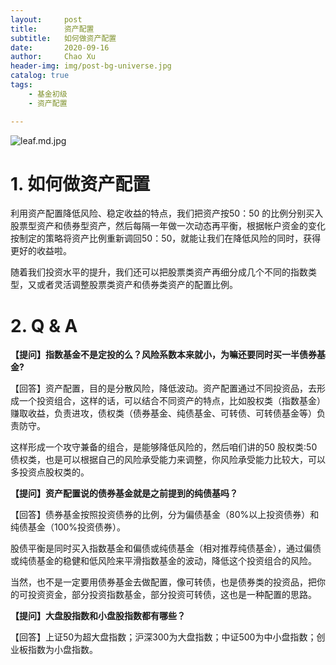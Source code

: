 ```yaml
---
layout:     post
title:      资产配置
subtitle:   如何做资产配置
date:       2020-09-16
author:     Chao Xu
header-img: img/post-bg-universe.jpg
catalog: true
tags:
    - 基金初级
    - 资产配置

---
```

![leaf.md.jpg](https://imghost.cx0512.com/images/2020/09/18/leaf.md.jpg)

# 1. 如何做资产配置

利用资产配置降低风险、稳定收益的特点，我们把资产按50：50 的比例分别买入股票型资产和债券型资产，然后每隔一年做一次动态再平衡，根据帐户资金的变化按制定的策略将资产比例重新调回50：50，就能让我们在降低风险的同时，获得更好的收益啦。

随着我们投资水平的提升，我们还可以把股票类资产再细分成几个不同的指数类型，又或者灵活调整股票类资产和债券类资产的配置比例。

# 2. Q & A

**【提问】指数基金不是定投的么？风险系数本来就小，为嘛还要同时买一半债券基金?**

【回答】资产配置，目的是分散风险，降低波动。资产配置通过不同投资品，去形成一个投资组合，这样的话，可以结合不同资产的特点，比如股权类（指数基金）赚取收益，负责进攻，债权类（债券基金、纯债基金、可转债、可转债基金等）负责防守。

这样形成一个攻守兼备的组合，是能够降低风险的，然后咱们讲的50 股权类:50 债权类，也是可以根据自己的风险承受能力来调整，你风险承受能力比较大，可以多投资点股权类的。

**【提问】资产配置说的债券基金就是之前提到的纯债基吗？**

【回答】债券基金按照投资债券的比例，分为偏债基金（80%以上投资债券）和纯债基金（100%投资债券）。

股债平衡是同时买入指数基金和偏债或纯债基金（相对推荐纯债基金），通过偏债或纯债基金的稳健和低风险来平滑指数基金的波动，降低这个投资组合的风险。

当然，也不是一定要用债券基金去做配置，像可转债，也是债券类的投资品，把你的可投资资金，部分投资指数基金，部分投资可转债，这也是一种配置的思路。

**【提问】大盘股指数和小盘股指数都有哪些？**

【回答】上证50为超大盘指数；沪深300为大盘指数；中证500为中小盘指数；创业板指数为小盘指数。
